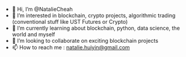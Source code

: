 - 👋 Hi, I’m @NatalieCheah
- 👀 I’m interested in blockchain, crypto projects, algorithmic trading (conventional stuff like UST Futures or Crypto)
- 🌱 I’m currently learning about blockchain, python, data science, the world and myself
- 💞️ I’m looking to collaborate on exciting blockchain projects
- 📫 How to reach me : natalie.huiyin@gmail.com

<!---
NatalieCheah/NatalieCheah is a ✨ special ✨ repository because its `README.md` (this file) appears on your GitHub profile.
You can click the Preview link to take a look at your changes.
--->
